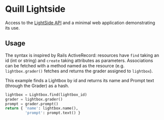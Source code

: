 # Quill Lightside

Access to the [LightSide API](http://docs.getlightbox.com/) and a minimal web application demonstrating its use.

## Usage

The syntax is inspired by Rails ActiveRecord: resources have `find` taking an id (int or string) and `create` taking attributes as parameters. Associations can be fetched with a method named as the resource (e.g. `lightbox.grader()` fetches and returns the grader assigned to `lightbox`). 

This example finds a Lightbox by id and returns its name and Prompt text (through the Grader) as a hash.

```python
lightbox = Lightbox.find(lightbox_id)
grader = lightbox.grader()
prompt = grader.prompt()
return { 'name': lightbox.name(),
         'prompt': prompt.text() }
```
